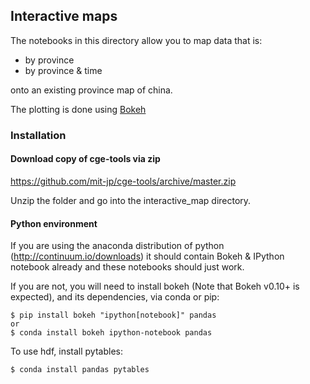 ## Interactive maps

The notebooks in this directory allow you to map data that is:
* by province
* by province & time

onto an existing province map of china.

The plotting is done using [Bokeh](http://bokeh.pydata.org/)

### Installation

#### Download copy of cge-tools via zip

https://github.com/mit-jp/cge-tools/archive/master.zip

Unzip the folder and go into the interactive_map directory.

#### Python environment

If you are using the anaconda distribution of python (http://continuum.io/downloads) 
it should contain Bokeh & IPython notebook already and these notebooks should just work.

If you are not, you will need to install bokeh (Note that Bokeh v0.10+ is expected), and its dependencies, via conda or pip:

    $ pip install bokeh "ipython[notebook]" pandas
    or
    $ conda install bokeh ipython-notebook pandas

To use hdf, install pytables:

    $ conda install pandas pytables
